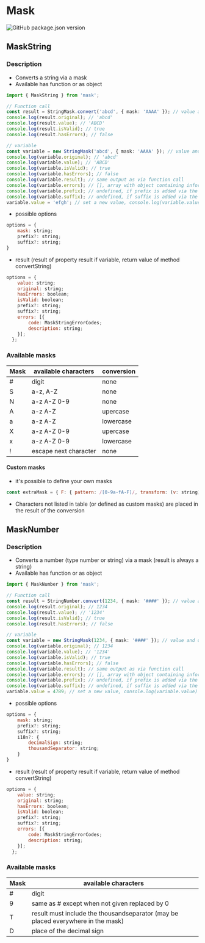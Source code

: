 # Mask

![GitHub package.json version](https://img.shields.io/github/package-json/v/mwsolutions/mask)

## MaskString

### Description

- Converts a string via a mask
- Available has function or as object

```ts
import { MaskString } from 'mask';

// Function call
const result = StringMask.convert('abcd', { mask: 'AAAA' }); // value and object with options
console.log(result.original); // 'abcd'
console.log(result.value); // 'ABCD'
console.log(result.isValid); // true
console.log(result.hasErrors); // false

// variable
const variable = new StringMask('abcd', { mask: 'AAAA' }); // value and object with options,
console.log(variable.original); // 'abcd'
console.log(variable.value); // 'ABCD'
console.log(variable.isValid); // true
console.log(variable.hasErrors); // false
console.log(variable.result); // same output as via function call
console.log(variable.errors); // [], array with object containing information about errors during conversion
console.log(variable.prefix); // undefined, if prefix is added via the options, this property contains the prefix
console.log(variable.suffix); // undefined, if suffix is added via the options, this property contains the suffix
variable.value = 'efgh'; // set a new value, console.log(variable.value) -> 'EFGH'
```

- possible options

```js
options = {
    mask: string;
    prefix?: string;
    suffix?: string;
}
```

- result (result of property result if variable, return value of method convertString)

```js
options = {
    value: string;
    original: string;
    hasErrors: boolean;
    isValid: boolean;
    prefix?: string;
    suffix?: string;
    errors: [{
        code: MaskStringErrorCodes;
        description: string;
    }];
  };
```

### Available masks

| Mask | available characters  | conversion |
| ---- | --------------------- | ---------- |
| #    | digit                 | none       |
| S    | a-z, A-Z              | none       |
| N    | a-z A-Z 0-9           | none       |
| A    | a-z A-Z               | upercase   |
| a    | a-z A-Z               | lowercase  |
| X    | a-z A-Z 0-9           | upercase   |
| x    | a-z A-Z 0-9           | lowercase  |
| !    | escape next character | none       |

#### Custom masks

- it's possible to define your own masks

```js
const extraMask = { F: { pattern: /[0-9a-fA-F]/, transform: (v: string) => v.toUpperCase() } };
```

- Characters not listed in table (or defined as custom masks) are placed in the result of the conversion

## MaskNumber

### Description

- Converts a number (type number or string) via a mask (result is always a string)
- Available has function or as object

```ts
import { MaskNumber } from 'mask';

// Function call
const result = StringNumber.convert(1234, { mask: '####' }); // value and object with options
console.log(result.original); // 1234
console.log(result.value); // '1234'
console.log(result.isValid); // true
console.log(result.hasErrors); // false

// variable
const variable = new StringMask(1234, { mask: '####' }); // value and object with options,
console.log(variable.original); // 1234
console.log(variable.value); // '1234'
console.log(variable.isValid); // true
console.log(variable.hasErrors); // false
console.log(variable.result); // same output as via function call
console.log(variable.errors); // [], array with object containing information about errors during conversion
console.log(variable.prefix); // undefined, if prefix is added via the options, this property contains the prefix
console.log(variable.suffix); // undefined, if suffix is added via the options, this property contains the suffix
variable.value = 4789; // set a new value, console.log(variable.value) -> '4789'
```

- possible options

```js
options = {
    mask: string;
    prefix?: string;
    suffix?: string;
    i18n?: {
        decimalSign: string;
        thousandSeparator: string;
    }
}
```

- result (result of property result if variable, return value of method convertString)

```js
options = {
    value: string;
    original: string;
    hasErrors: boolean;
    isValid: boolean;
    prefix?: string;
    suffix?: string;
    errors: [{
        code: MaskStringErrorCodes;
        description: string;
    }];
  };
```

### Available masks

| Mask | available characters                                                             |
| ---- | -------------------------------------------------------------------------------- |
| #    | digit                                                                            |
| 9    | same as # except when not given replaced by 0                                    |
| T    | result must include the thousandseparator (may be placed everywhere in the mask) |
| D    | place of the decimal sign                                                        |
